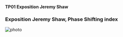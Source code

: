 #### TP01 Exposition Jeremy Shaw ####

### Exposition Jeremy Shaw, Phase Shifting index ###

![photo](médias/Affiche-Présentation.png)

